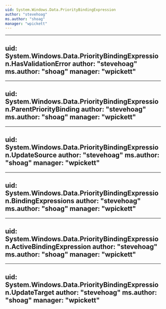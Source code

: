```yaml
---
uid: System.Windows.Data.PriorityBindingExpression
author: "stevehoag"
ms.author: "shoag"
manager: "wpickett"
---
```


---
uid: System.Windows.Data.PriorityBindingExpression.HasValidationError
author: "stevehoag"
ms.author: "shoag"
manager: "wpickett"
---

---
uid: System.Windows.Data.PriorityBindingExpression.ParentPriorityBinding
author: "stevehoag"
ms.author: "shoag"
manager: "wpickett"
---

---
uid: System.Windows.Data.PriorityBindingExpression.UpdateSource
author: "stevehoag"
ms.author: "shoag"
manager: "wpickett"
---

---
uid: System.Windows.Data.PriorityBindingExpression.BindingExpressions
author: "stevehoag"
ms.author: "shoag"
manager: "wpickett"
---

---
uid: System.Windows.Data.PriorityBindingExpression.ActiveBindingExpression
author: "stevehoag"
ms.author: "shoag"
manager: "wpickett"
---

---
uid: System.Windows.Data.PriorityBindingExpression.UpdateTarget
author: "stevehoag"
ms.author: "shoag"
manager: "wpickett"
---
